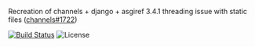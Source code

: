 Recreation of channels + django + asgiref 3.4.1 threading issue with static
files ([channels#1722](https://github.com/django/channels/issues/1722))

[![Build Status](https://github.com/tony/channels-staticfile-issue/workflows/tests/badge.svg)](https://github.com/tony/channels-staticfile-issue/actions?query=workflow%3Atests)
![License](https://img.shields.io/github/license/tony/channels-staticfile-issue.svg)

